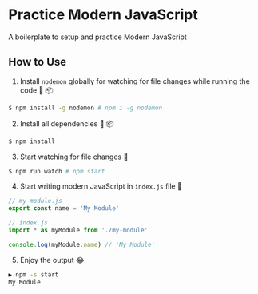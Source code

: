 # Practice Modern JavaScript
A boilerplate to setup and practice Modern JavaScript

## How to Use

1. Install `nodemon` globally for watching for file changes while running the code :beginner: :package:

  ```sh
  $ npm install -g nodemon # npm i -g nodemon
  ```

2. Install all dependencies :beginner: :package:

  ```sh
  $ npm install
  ```

3. Start watching for file changes :eyes:

  ```sh
  $ npm run watch # npm start
  ```

4. Start writing modern JavaScript in `index.js` file :memo:

  ```js
  // my-module.js
  export const name = 'My Module'
  ```

  ```js
  // index.js
  import * as myModule from './my-module'

  console.log(myModule.name) // 'My Module'
  ```

5. Enjoy the output :joy:

  ```sh
  ▶ npm -s start
  My Module
  ```
